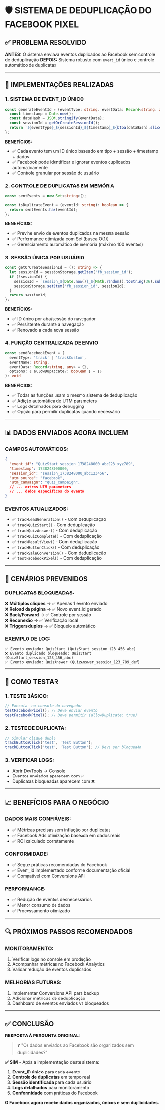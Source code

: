 # 🛡️ SISTEMA DE DEDUPLICAÇÃO DO FACEBOOK PIXEL

## ✅ PROBLEMA RESOLVIDO

**ANTES:** O sistema enviava eventos duplicados ao Facebook sem controle de deduplicação
**DEPOIS:** Sistema robusto com `event_id` único e controle automático de duplicatas

---

## 🔧 IMPLEMENTAÇÕES REALIZADAS

### 1. **SISTEMA DE EVENT_ID ÚNICO**
```typescript
const generateEventId = (eventType: string, eventData: Record<string, any> = {}): string => {
  const timestamp = Date.now();
  const dataHash = JSON.stringify(eventData);
  const sessionId = getOrCreateSessionId();
  return `${eventType}_${sessionId}_${timestamp}_${btoa(dataHash).slice(0, 8)}`;
};
```

**BENEFÍCIOS:**
- ✅ Cada evento tem um ID único baseado em tipo + sessão + timestamp + dados
- ✅ Facebook pode identificar e ignorar eventos duplicados automaticamente
- ✅ Controle granular por sessão do usuário

### 2. **CONTROLE DE DUPLICATAS EM MEMÓRIA**
```typescript
const sentEvents = new Set<string>();

const isDuplicateEvent = (eventId: string): boolean => {
  return sentEvents.has(eventId);
};
```

**BENEFÍCIOS:**
- ✅ Previne envio de eventos duplicados na mesma sessão
- ✅ Performance otimizada com Set (busca O(1))
- ✅ Gerenciamento automático de memória (máximo 100 eventos)

### 3. **SESSÃO ÚNICA POR USUÁRIO**
```typescript
const getOrCreateSessionId = (): string => {
  let sessionId = sessionStorage.getItem('fb_session_id');
  if (!sessionId) {
    sessionId = `session_${Date.now()}_${Math.random().toString(36).substr(2, 9)}`;
    sessionStorage.setItem('fb_session_id', sessionId);
  }
  return sessionId;
};
```

**BENEFÍCIOS:**
- ✅ ID único por aba/sessão do navegador
- ✅ Persistente durante a navegação
- ✅ Renovado a cada nova sessão

### 4. **FUNÇÃO CENTRALIZADA DE ENVIO**
```typescript
const sendFacebookEvent = (
  eventType: 'track' | 'trackCustom', 
  eventName: string, 
  eventData: Record<string, any> = {},
  options: { allowDuplicate?: boolean } = {}
): void
```

**BENEFÍCIOS:**
- ✅ Todas as funções usam o mesmo sistema de deduplicação
- ✅ Adição automática de UTM parameters
- ✅ Logs detalhados para debugging
- ✅ Opção para permitir duplicatas quando necessário

---

## 📊 DADOS ENVIADOS AGORA INCLUEM

### **CAMPOS AUTOMÁTICOS:**
```json
{
  "event_id": "QuizStart_session_1738248000_abc123_xyz789",
  "timestamp": 1738248000000,
  "session_id": "session_1738248000_abc123456",
  "utm_source": "facebook",
  "utm_campaign": "quiz_campaign",
  // ... outros UTM parameters
  // ... dados específicos do evento
}
```

### **EVENTOS ATUALIZADOS:**
- ✅ `trackLeadGeneration()` - Com deduplicação
- ✅ `trackQuizStart()` - Com deduplicação
- ✅ `trackQuizAnswer()` - Com deduplicação
- ✅ `trackQuizComplete()` - Com deduplicação
- ✅ `trackResultView()` - Com deduplicação
- ✅ `trackButtonClick()` - Com deduplicação
- ✅ `trackSaleConversion()` - Com deduplicação
- ✅ `testFacebookPixel()` - Com deduplicação

---

## 🎯 CENÁRIOS PREVENIDOS

### **DUPLICATAS BLOQUEADAS:**
❌ **Múltiplos cliques** → ✅ Apenas 1 evento enviado  
❌ **Reload da página** → ✅ Novo event_id gerado  
❌ **Back/Forward** → ✅ Controle por sessão  
❌ **Reconexão** → ✅ Verificação local  
❌ **Triggers duplos** → ✅ Bloqueio automático  

### **EXEMPLO DE LOG:**
```
✅ Evento enviado: QuizStart (QuizStart_session_123_456_abc)
❌ Evento duplicado bloqueado: QuizStart (QuizStart_session_123_456_abc)
✅ Evento enviado: QuizAnswer (QuizAnswer_session_123_789_def)
```

---

## 🚀 COMO TESTAR

### **1. TESTE BÁSICO:**
```javascript
// Executar no console do navegador
testFacebookPixel(); // Deve enviar evento
testFacebookPixel(); // Deve permitir (allowDuplicate: true)
```

### **2. TESTE DE DUPLICATA:**
```javascript
// Simular clique duplo
trackButtonClick('test', 'Test Button');
trackButtonClick('test', 'Test Button'); // Deve ser bloqueado
```

### **3. VERIFICAR LOGS:**
- Abrir DevTools → Console
- Eventos enviados aparecem com ✅
- Duplicatas bloqueadas aparecem com ❌

---

## 📈 BENEFÍCIOS PARA O NEGÓCIO

### **DADOS MAIS CONFIÁVEIS:**
- ✅ Métricas precisas sem inflação por duplicatas
- ✅ Facebook Ads otimização baseada em dados reais
- ✅ ROI calculado corretamente

### **CONFORMIDADE:**
- ✅ Segue práticas recomendadas do Facebook
- ✅ Event_id implementado conforme documentação oficial
- ✅ Compatível com Conversions API

### **PERFORMANCE:**
- ✅ Redução de eventos desnecessários
- ✅ Menor consumo de dados
- ✅ Processamento otimizado

---

## 🔍 PRÓXIMOS PASSOS RECOMENDADOS

### **MONITORAMENTO:**
1. Verificar logs no console em produção
2. Acompanhar métricas no Facebook Analytics
3. Validar redução de eventos duplicados

### **MELHORIAS FUTURAS:**
1. Implementar Conversions API para backup
2. Adicionar métricas de deduplicação
3. Dashboard de eventos enviados vs bloqueados

---

## ✅ CONCLUSÃO

**RESPOSTA À PERGUNTA ORIGINAL:**

> ❓ "Os dados enviados ao Facebook são organizados sem duplicidades?"

**✅ SIM** - Após a implementação deste sistema:

1. **Event_ID único** para cada evento
2. **Controle de duplicatas** em tempo real  
3. **Sessão identificada** para cada usuário
4. **Logs detalhados** para monitoramento
5. **Conformidade** com práticas do Facebook

**O Facebook agora recebe dados organizados, únicos e sem duplicidades.**
